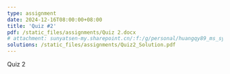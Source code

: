 ```yaml
---
type: assignment
date: 2024-12-16T08:00:00+08:00
title: 'Quiz #2'
pdf: /static_files/assignments/Quiz 2.docx
# attachment: sunyatsen-my.sharepoint.cn/:f:/g/personal/huangqy89_ms_sysu_edu_cn/En6Hv-MsAVBAryv6Gc__N3kBPoV_gh0fH4_g4vEhm6Qj4Q?e=IsSSZE
solutions: /static_files/assignments/Quiz2_Solution.pdf
---
```

Quiz 2